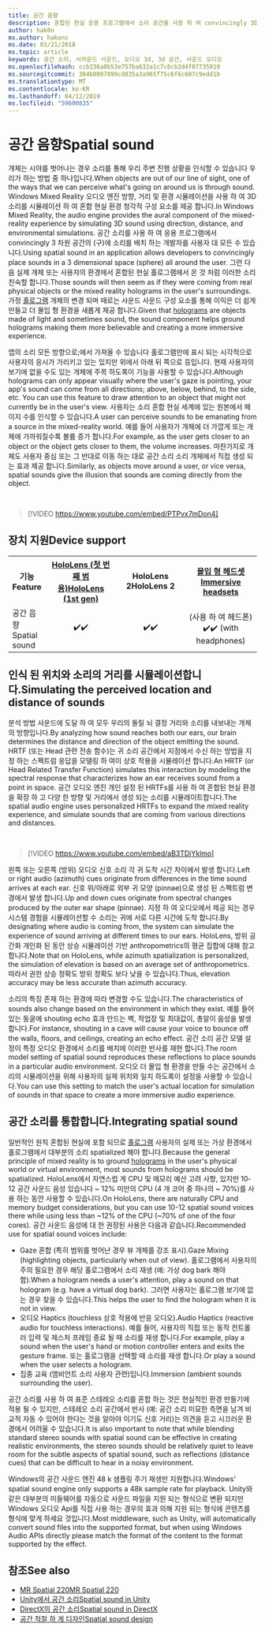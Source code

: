 ```yaml
---
title: 공간 음향
description: 혼합된 현실 응용 프로그램에서 소리 공간을 사용 하 여 convincingly 3D 공간에서 소리를 배치할 수 있습니다.
author: hak0n
ms.author: hakons
ms.date: 03/21/2018
ms.topic: article
keywords: 공간 소리, 서라운드 사운드, 오디오 3d, 3d 공간, 사운드 오디오
ms.openlocfilehash: ccb236a8b53e757ba632a1c7c6cb2d4f07735910
ms.sourcegitcommit: 384b0087899cd835a3a965f75c6f6c607c9edd1b
ms.translationtype: MT
ms.contentlocale: ko-KR
ms.lasthandoff: 04/12/2019
ms.locfileid: "59600835"
---
```

# <a name="spatial-sound"></a><span data-ttu-id="e2c24-104">공간 음향</span><span class="sxs-lookup"><span data-stu-id="e2c24-104">Spatial sound</span></span>

<span data-ttu-id="e2c24-105">개체는 시야를 벗어나는 경우 소리를 통해 우리 주변 진행 상황을 인식할 수 있습니다 우리가 하는 방법 중 하나입니다.</span><span class="sxs-lookup"><span data-stu-id="e2c24-105">When objects are out of our line of sight, one of the ways that we can perceive what's going on around us is through sound.</span></span> <span data-ttu-id="e2c24-106">Windows Mixed Reality 오디오 엔진 방향, 거리 및 환경 시뮬레이션을 사용 하 여 3D 소리를 시뮬레이션 하 여 혼합 현실 환경 청각적 구성 요소를 제공 합니다.</span><span class="sxs-lookup"><span data-stu-id="e2c24-106">In Windows Mixed Reality, the audio engine provides the aural component of the mixed-reality experience by simulating 3D sound using direction, distance, and environmental simulations.</span></span> <span data-ttu-id="e2c24-107">공간 소리를 사용 하 여 응용 프로그램에서 convincingly 3 차원 공간의 (구)에 소리를 배치 하는 개발자를 사용자 대 모든 수 있습니다.</span><span class="sxs-lookup"><span data-stu-id="e2c24-107">Using spatial sound in an application allows developers to convincingly place sounds in a 3 dimensional space (sphere) all around the user.</span></span> <span data-ttu-id="e2c24-108">그런 다음 실제 개체 또는 사용자의 환경에서 혼합된 현실 홀로그램에서 온 것 처럼 이러한 소리 친숙할 합니다.</span><span class="sxs-lookup"><span data-stu-id="e2c24-108">Those sounds will then seem as if they were coming from real physical objects or the mixed reality holograms in the user's surroundings.</span></span> <span data-ttu-id="e2c24-109">가정 [홀로그램](hologram.md) 개체의 변경 되며 때로는 사운드 사운드 구성 요소를 통해 이익은 더 쉽게 만들고 더 몰입 형 환경을 새롭게 제공 합니다.</span><span class="sxs-lookup"><span data-stu-id="e2c24-109">Given that [holograms](hologram.md) are objects made of light and sometimes sound, the sound component helps ground holograms making them more believable and creating a more immersive experience.</span></span>

<span data-ttu-id="e2c24-110">앱의 소리 모든 방향으로;에서 가져올 수 있습니다 홀로그램만에 표시 되는 시각적으로 사용자의 응시가 가리키고 있는 있지만 위에서 아래 뒤 쪽으로 등입니다. 현재 사용자의 보기에 없을 수도 있는 개체에 주목 하도록이 기능을 사용할 수 있습니다.</span><span class="sxs-lookup"><span data-stu-id="e2c24-110">Although holograms can only appear visually where the user's gaze is pointing, your app's sound can come from all directions; above, below, behind, to the side, etc. You can use this feature to draw attention to an object that might not currently be in the user's view.</span></span> <span data-ttu-id="e2c24-111">사용자는 소리 혼합 현실 세계에 있는 원본에서 페이지 수를 인식할 수 있습니다.</span><span class="sxs-lookup"><span data-stu-id="e2c24-111">A user can perceive sounds to be emanating from a source in the mixed-reality world.</span></span> <span data-ttu-id="e2c24-112">예를 들어 사용자가 개체에 더 가깝게 또는 개체에 가까워질수록 볼륨 증가 합니다.</span><span class="sxs-lookup"><span data-stu-id="e2c24-112">For example, as the user gets closer to an object or the object gets closer to them, the volume increases.</span></span> <span data-ttu-id="e2c24-113">마찬가지로 개체도 사용자 중심 또는 그 반대로 이동 하는 대로 공간 소리 소리 개체에서 직접 생성 되는 효과 제공 합니다.</span><span class="sxs-lookup"><span data-stu-id="e2c24-113">Similarly, as objects move around a user, or vice versa, spatial sounds give the illusion that sounds are coming directly from the object.</span></span>

<br>

>[!VIDEO https://www.youtube.com/embed/PTPvx7mDon4]

## <a name="device-support"></a><span data-ttu-id="e2c24-114">장치 지원</span><span class="sxs-lookup"><span data-stu-id="e2c24-114">Device support</span></span>

<table>
<tr>
<th><span data-ttu-id="e2c24-115">기능</span><span class="sxs-lookup"><span data-stu-id="e2c24-115">Feature</span></span></th><th style="width:150px"> <span data-ttu-id="e2c24-116"><a href="hololens-hardware-details.md">HoloLens (첫 번째 범용)</a></span><span class="sxs-lookup"><span data-stu-id="e2c24-116"><a href="hololens-hardware-details.md">HoloLens (1st gen)</a></span></span></th><th style="width:150px"><span data-ttu-id="e2c24-117">HoloLens 2</span><span class="sxs-lookup"><span data-stu-id="e2c24-117">HoloLens 2</span></span></th><th style="width:150px"><span data-ttu-id="e2c24-118"><a href="immersive-headset-hardware-details.md">몰입 형 헤드셋</a></span><span class="sxs-lookup"><span data-stu-id="e2c24-118"><a href="immersive-headset-hardware-details.md">Immersive headsets</a></span></span></th>
</tr><tr>

<td> <span data-ttu-id="e2c24-119">공간 음향</span><span class="sxs-lookup"><span data-stu-id="e2c24-119">Spatial sound</span></span></td><td style="text-align: center;"> <span data-ttu-id="e2c24-120">✔️</span><span class="sxs-lookup"><span data-stu-id="e2c24-120">✔️</span></span></td><td style="text-align: center;"> <span data-ttu-id="e2c24-121">✔️</span><span class="sxs-lookup"><span data-stu-id="e2c24-121">✔️</span></span></td><td style="text-align: center;"> <span data-ttu-id="e2c24-122">(사용 하 여 헤드폰) ✔️</span><span class="sxs-lookup"><span data-stu-id="e2c24-122">✔️ (with headphones)</span></span></td>

</tr>
</table>

## <a name="simulating-the-perceived-location-and-distance-of-sounds"></a><span data-ttu-id="e2c24-123">인식 된 위치와 소리의 거리를 시뮬레이션합니다.</span><span class="sxs-lookup"><span data-stu-id="e2c24-123">Simulating the perceived location and distance of sounds</span></span>

<span data-ttu-id="e2c24-124">분석 방법 사운드에 도달 하 여 모두 우리의 돌릴 뇌 결정 거리와 소리를 내보내는 개체의 방향입니다.</span><span class="sxs-lookup"><span data-stu-id="e2c24-124">By analyzing how sound reaches both our ears, our brain determines the distance and direction of the object emitting the sound.</span></span> <span data-ttu-id="e2c24-125">HRTF (또는 Head 관련 전송 함수)는 귀 소리 공간에서 지점에서 수신 하는 방법을 지정 하는 스펙트럼 응답을 모델링 하 여이 상호 작용을 시뮬레이션 합니다.</span><span class="sxs-lookup"><span data-stu-id="e2c24-125">An HRTF (or Head Related Transfer Function) simulates this interaction by modeling the spectral response that characterizes how an ear receives sound from a point in space.</span></span> <span data-ttu-id="e2c24-126">공간 오디오 엔진 개인 설정 된 HRTFs를 사용 하 여 혼합된 현실 환경을 확장 하 고 다양 한 방향 및 거리에서 생성 되는 소리를 시뮬레이트합니다.</span><span class="sxs-lookup"><span data-stu-id="e2c24-126">The spatial audio engine uses personalized HRTFs to expand the mixed reality experience, and simulate sounds that are coming from various directions and distances.</span></span>

<br>

>[!VIDEO https://www.youtube.com/embed/aB3TDjYklmo]

<span data-ttu-id="e2c24-127">왼쪽 또는 오른쪽 (방위) 오디오 신호 소리 각 귀 도착 시간 차이에서 발생 합니다.</span><span class="sxs-lookup"><span data-stu-id="e2c24-127">Left or right audio (azimuth) cues originate from differences in the time sound arrives at each ear.</span></span> <span data-ttu-id="e2c24-128">신호 위/아래로 외부 귀 모양 (pinnae)으로 생성 된 스펙트럼 변경에서 발생 합니다.</span><span class="sxs-lookup"><span data-stu-id="e2c24-128">Up and down cues originate from spectral changes produced by the outer ear shape (pinnae).</span></span> <span data-ttu-id="e2c24-129">지정 하 여 오디오에서 제공 되는 경우 시스템 경험을 시뮬레이션할 수 소리는 귀에 서로 다른 시간에 도착 합니다.</span><span class="sxs-lookup"><span data-stu-id="e2c24-129">By designating where audio is coming from, the system can simulate the experience of sound arriving at different times to our ears.</span></span> <span data-ttu-id="e2c24-130">HoloLens, 방위 공간화 개인화 된 동안 상승 시뮬레이션 기반 anthropometrics의 평균 집합에 대해 참고 합니다.</span><span class="sxs-lookup"><span data-stu-id="e2c24-130">Note that on HoloLens, while azimuth spatialization is personalized, the simulation of elevation is based on an average set of anthropometrics.</span></span> <span data-ttu-id="e2c24-131">따라서 권한 상승 정확도 방위 정확도 보다 낮을 수 있습니다.</span><span class="sxs-lookup"><span data-stu-id="e2c24-131">Thus, elevation accuracy may be less accurate than azimuth accuracy.</span></span>

<span data-ttu-id="e2c24-132">소리의 특징 존재 하는 환경에 따라 변경할 수도 있습니다.</span><span class="sxs-lookup"><span data-stu-id="e2c24-132">The characteristics of sounds also change based on the environment in which they exist.</span></span> <span data-ttu-id="e2c24-133">예를 들어 있는 동굴에 shouting echo 효과 만드는 벽, 작업장 및 최대값이, 총알이 음성을 발생 합니다.</span><span class="sxs-lookup"><span data-stu-id="e2c24-133">For instance, shouting in a cave will cause your voice to bounce off the walls, floors, and ceilings, creating an echo effect.</span></span> <span data-ttu-id="e2c24-134">공간 소리 공간 모델 설정이 특정 오디오 환경에서 소리를 배치에 이러한 반사를 재현 합니다.</span><span class="sxs-lookup"><span data-stu-id="e2c24-134">The room model setting of spatial sound reproduces these reflections to place sounds in a particular audio environment.</span></span> <span data-ttu-id="e2c24-135">오디오 더 몰입 형 환경을 만들 수는 공간에서 소리의 시뮬레이션을 위해 사용자의 실제 위치와 일치 하도록이 설정을 사용할 수 있습니다.</span><span class="sxs-lookup"><span data-stu-id="e2c24-135">You can use this setting to match the user's actual location for simulation of sounds in that space to create a more immersive audio experience.</span></span>

## <a name="integrating-spatial-sound"></a><span data-ttu-id="e2c24-136">공간 소리를 통합합니다.</span><span class="sxs-lookup"><span data-stu-id="e2c24-136">Integrating spatial sound</span></span>

<span data-ttu-id="e2c24-137">일반적인 원칙 혼합된 현실에 포함 되므로 [홀로그램](hologram.md) 사용자의 실제 또는 가상 환경에서 홀로그램에서 대부분의 소리 spatialized 해야 합니다.</span><span class="sxs-lookup"><span data-stu-id="e2c24-137">Because the general principle of mixed reality is to ground [holograms](hologram.md) in the user's physical world or virtual environment, most sounds from holograms should be spatialized.</span></span> <span data-ttu-id="e2c24-138">HoloLens에서 자연스럽 게 CPU 및 메모리 예산 고려 사항, 있지만 10-12 공간 사운드 음성 있습니다 ~ 12% 미만의 CPU (4 개 코어 중 하나의 ~ 70%)를 사용 하는 동안 사용할 수 있습니다.</span><span class="sxs-lookup"><span data-stu-id="e2c24-138">On HoloLens, there are naturally CPU and memory budget considerations, but you can use 10-12 spatial sound voices there while using less than ~12% of the CPU (~70% of one of the four cores).</span></span> <span data-ttu-id="e2c24-139">공간 사운드 음성에 대 한 권장된 사용은 다음과 같습니다.</span><span class="sxs-lookup"><span data-stu-id="e2c24-139">Recommended use for spatial sound voices include:</span></span>
* <span data-ttu-id="e2c24-140">Gaze 혼합 (특히 범위를 벗어난 경우 뷰 개체를 강조 표시).</span><span class="sxs-lookup"><span data-stu-id="e2c24-140">Gaze Mixing (highlighting objects, particularly when out of view).</span></span> <span data-ttu-id="e2c24-141">홀로그램에서 사용자의 주의 필요한 경우 해당 홀로그램에서 소리 재생 (예: 가상 dog bark 해야 함).</span><span class="sxs-lookup"><span data-stu-id="e2c24-141">When a hologram needs a user's attention, play a sound on that hologram (e.g. have a virtual dog bark).</span></span> <span data-ttu-id="e2c24-142">그러면 사용자는 홀로그램 보기에 없는 경우 찾을 수 있습니다.</span><span class="sxs-lookup"><span data-stu-id="e2c24-142">This helps the user to find the hologram when it is not in view.</span></span>
* <span data-ttu-id="e2c24-143">오디오 Haptics (touchless 상호 작용에 반응 오디오).</span><span class="sxs-lookup"><span data-stu-id="e2c24-143">Audio Haptics (reactive audio for touchless interactions).</span></span> <span data-ttu-id="e2c24-144">예를 들어, 사용자의 직접 또는 동작 컨트롤러 입력 및 제스처 프레임 종료 될 때 소리를 재생 합니다.</span><span class="sxs-lookup"><span data-stu-id="e2c24-144">For example, play a sound when the user's hand or motion controller enters and exits the gesture frame.</span></span> <span data-ttu-id="e2c24-145">또는 홀로그램을 선택할 때 소리를 재생 합니다.</span><span class="sxs-lookup"><span data-stu-id="e2c24-145">Or play a sound when the user selects a hologram.</span></span>
* <span data-ttu-id="e2c24-146">집중 교육 (앰비언트 소리 사용자 관련)입니다.</span><span class="sxs-lookup"><span data-stu-id="e2c24-146">Immersion (ambient sounds surrounding the user).</span></span>

<span data-ttu-id="e2c24-147">공간 소리를 사용 하 여 표준 스테레오 소리를 혼합 하는 것은 현실적인 환경 만들기에 적용 될 수 있지만, 스테레오 소리 공간에서 반사 (예: 공간 소리 미묘한 측면을 남겨 비교적 자동 수 있어야 한다는 것을 알아야 이기도 신호 거리)는 의견을 듣고 시끄러운 환경에서 어려울 수 있습니다.</span><span class="sxs-lookup"><span data-stu-id="e2c24-147">It is also important to note that while blending standard stereo sounds with spatial sound can be effective in creating realistic environments, the stereo sounds should be relatively quiet to leave room for the subtle aspects of spatial sound, such as reflections (distance cues) that can be difficult to hear in a noisy environment.</span></span>

<span data-ttu-id="e2c24-148">Windows의 공간 사운드 엔진 48 k 샘플링 주기 재생만 지원합니다.</span><span class="sxs-lookup"><span data-stu-id="e2c24-148">Windows' spatial sound engine only supports a 48k sample rate for playback.</span></span> <span data-ttu-id="e2c24-149">Unity와 같은 대부분의 미들웨어를 자동으로 사운드 파일을 지원 되는 형식으로 변환 되지만 Windows 오디오 Api를 직접 사용 하는 경우의 효과 의해 지원 되는 형식에 콘텐츠를 형식에 맞게 하세요 것입니다.</span><span class="sxs-lookup"><span data-stu-id="e2c24-149">Most middleware, such as Unity, will automatically convert sound files into the supported format, but when using Windows Audio APIs directly please match the format of the content to the format supported by the effect.</span></span>

## <a name="see-also"></a><span data-ttu-id="e2c24-150">참조</span><span class="sxs-lookup"><span data-stu-id="e2c24-150">See also</span></span>
* [<span data-ttu-id="e2c24-151">MR Spatial 220</span><span class="sxs-lookup"><span data-stu-id="e2c24-151">MR Spatial 220</span></span>](holograms-220.md)
* [<span data-ttu-id="e2c24-152">Unity에서 공간 소리</span><span class="sxs-lookup"><span data-stu-id="e2c24-152">Spatial sound in Unity</span></span>](spatial-sound-in-unity.md)
* [<span data-ttu-id="e2c24-153">DirectX의 공간 소리</span><span class="sxs-lookup"><span data-stu-id="e2c24-153">Spatial sound in DirectX</span></span>](spatial-sound-in-directx.md)
* [<span data-ttu-id="e2c24-154">공간 적절 하 게 디자인</span><span class="sxs-lookup"><span data-stu-id="e2c24-154">Spatial sound design</span></span>](spatial-sound-design.md)
